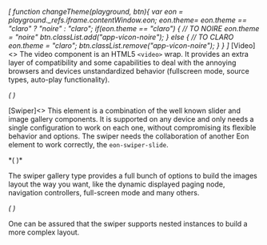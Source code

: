 *[
  function changeTheme(playground, btn){
    var eon = playground._refs.iframe.contentWindow.eon;
    eon.theme= eon.theme == "claro" ? "noire" : "claro";
    if(eon.theme == "claro") {
      // TO NOIRE
      eon.theme = "noire"
      btn.classList.add("app-vicon-noire");
    } else {
      // TO CLARO
      eon.theme = "claro";
      btn.classList.remove("app-vicon-noire");
    }
  }
]*
[Video]<>
The video component is an HTML5 `<video>` wrap. It provides an extra layer of compatibility and some capabilities to deal with the annoying browsers and devices unstandardized behavior (fullscreen mode, source types, auto-play functionality).

*(
<doc-playground label="Simple Video" format="true" html="true" js="true" css="true" selector="body">
  <template type="html">
    <doc-head>
      <script src='framework/doc-eon/eon/eon.js'></script>
      <script>
        eon.themeSchema = {
          claro: ["eon-video"]
        }
      </script>
      <script>
        eon.import([
        'framework/doc-eon/eon/ui/eon-video',
        'framework/doc-eon/custom/doc-playground/doc-showcase'
        ])
      </script>
      <style>
        body {
          display: flex;
          flex-wrap: wrap;
        }
      </style>
  </doc-head>
  <doc-body>
    <doc-showcase>
      <eon-video type="video/mp4" controls="true" src="video/snow.mp4" poster="img/snow.jpg" volume="0.5">
      </eon-video>
    </doc-showcase>
  </doc-body>
  </template>
  <template type="footer">
     {"button":{"action":"changeTheme", "icon":"bubble-chart"}}
  </template>
</doc-playground>
)*

[Swiper]<>
This element is a combination of the well known slider and image gallery components. It is supported on any device and only needs a single configuration to work on each one, without compromising its flexible behavior and options. The swiper needs the collaboration of another Eon element to work correctly, the `eon-swiper-slide`.


*(
<doc-playground label="Simple slider" format="true" html="true" js="true" css="true" selector="body">
  <template type="html">
    <doc-head>
      <script src='framework/doc-eon/eon/eon.js'></script>
      <script>
        eon.theme = "claro";
        eon.themeSchema = {
          claro: ["eon-swiper"]
        }
      </script>
      <script>
        eon.import([
          'framework/doc-eon/eon/ui/eon-swiper',
          'framework/doc-eon/custom/doc-playground/doc-showcase'
        ]);
      </script>
      <style>
        body {
          display: flex;
          flex-wrap: wrap;
        }
        doc-showcase .doc-showcase-content {
          height: 350px;
          width: 500px;
        }
        .doc-showcase-title {
            display: none;
        }
      </style>
  </doc-head>
  <doc-body>
    <doc-showcase>
      <eon-swiper pagination="true">
        <eon-swiper-slide class="blue"></eon-swiper-slide>
        <eon-swiper-slide class="red"></eon-swiper-slide>
        <eon-swiper-slide class="green"></eon-swiper-slide>
        <eon-swiper-slide class="yellow"></eon-swiper-slide>
      </eon-swiper>
    </doc-showcase>
  </doc-body>
  </template>
   <template type="css">
   .blue {
      background-color: #7296bb !important;
    }

    .yellow {
      background-color: #bb9772;
    }

    .green {
      background-color: #76bb72 !important;
    }

    .red {
      background-color: #b36a6a;
    }
  </template>
  <template type="footer">
     {"button":{"action":"changeTheme", "icon":"bubble-chart"}}
  </template>
</doc-playground>
)*


The swiper gallery type provides a full bunch of options to build the images layout the way you want, like the dynamic displayed paging node, navigation controllers, full-screen mode and many others.


*(
<doc-playground label="Gallery" format="true" html="true" js="true" css="true" selector="body">
  <template type="html">
    <doc-head>
      <script src='framework/doc-eon/eon/eon.js'></script>
      <script>
        eon.theme = "claro";
        eon.themeSchema = {
          claro: ["eon-swiper"]
        }
      </script>
      <script>
        eon.import([
          'framework/doc-eon/eon/ui/eon-swiper',
          'framework/doc-eon/custom/doc-playground/doc-showcase'
        ]);
      </script>
      <style>
        body {
          display: flex;
          flex-wrap: wrap;
        }
        doc-showcase .doc-showcase-content {
          height: 350px;
          width: 500px;
        }
        .doc-showcase-title {
            display: none;
        }
      </style>
  </doc-head>
  <doc-body>
    <doc-showcase>
      <eon-swiper direction="horizontal" pagination="true" navigation="true" type="gallery"
        full-screen="true">
        <eon-swiper-slide image="img/view-5.jpeg"></eon-swiper-slide>
        <eon-swiper-slide image="img/view-2.jpeg"></eon-swiper-slide>
        <eon-swiper-slide image="img/view-6.jpeg"></eon-swiper-slide>
        <eon-swiper-slide image="img/view-4.jpeg"></eon-swiper-slide>
        <eon-swiper-slide image="img/view-1.jpeg"></eon-swiper-slide>
        <eon-swiper-slide image="img/view-5.jpeg"></eon-swiper-slide>
        <eon-swiper-slide image="img/view-2.jpeg"></eon-swiper-slide>
      </eon-swiper>
    </doc-showcase>
  </doc-body>
  </template>
  <template type="footer">
     {"button":{"action":"changeTheme", "icon":"bubble-chart"}}
  </template>
</doc-playground>
)*

One can be assured that the swiper supports nested instances to build a more complex layout.




